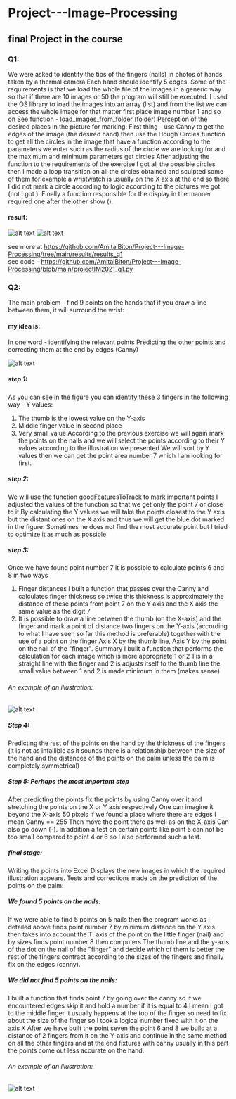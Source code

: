 # Project---Image-Processing
## final Project in the course  

### Q1:

We were asked to identify the tips of the fingers (nails) in photos of hands taken by a thermal camera
Each hand should identify 5 edges.
Some of the requirements is that we load the whole file of the images in a generic way
so that if there are 10 images or 50 the program will still be executed.
I used the OS library to load the images into an array (list) and from the list
we can access the whole image for that matter first place image number 1 and so on
See function - load_images_from_folder (folder)
Perception of the desired places in the picture for marking:
First thing - use Canny to get the edges of the image (the desired hand) then use the Hough Circles function to get all the circles in the image that have a function according to the parameters we enter such as the radius of the circle we are looking for and the maximum and minimum parameters get circles After adjusting the function to the requirements of the exercise I got all the possible circles then I made a loop transition on all the circles obtained and sculpted some of them for example a wristwatch is usually on the X axis at the end so there I did not mark a circle according to logic according to the pictures we got (not I got ).
Finally a function responsible for the display in the manner required one after the other show ().

#### result:
![alt text](https://github.com/AmitaiBiton/Project---Image-Processing/blob/main/results/results_q1/image3.png) 
![alt text](https://github.com/AmitaiBiton/Project---Image-Processing/blob/main/results/results_q1/image1.png) 

see more at https://github.com/AmitaiBiton/Project---Image-Processing/tree/main/results/results_q1  
see code - https://github.com/AmitaiBiton/Project---Image-Processing/blob/main/projectIM2021_q1.py     


### Q2:

The main problem - find 9 points on the hands that if you draw a line between them, it will surround the wrist:

#### my idea is:
In one word - identifying the relevant points Predicting the other points and correcting them at the end by edges (Canny)  

![alt text](https://github.com/AmitaiBiton/Project---Image-Processing/blob/main/results/results_q2/idea.png) 

##### step 1:
As you can see in the figure you can identify these 3 fingers in the following way -
Y values:
1. The thumb is the lowest value on the Y-axis
2. Middle finger value in second place
3. Very small value
According to the previous exercise we will again mark the points on the nails and we will select the points according to their Y values ​​according to the illustration we presented
We will sort by Y values then we can get the point area number 7 which I am looking for first.  

##### step 2:
We will use the function goodFeaturesToTrack to mark important points I adjusted the values ​​of the function so that we get only the point 7 or close to it
By calculating the Y values we will take the points closest to the Y axis but the distant ones on the X axis and thus we will get the blue dot marked in the figure.
Sometimes he does not find the most accurate point but I tried to optimize it as much as possible


##### step 3:
Once we have found point number 7 it is possible to calculate points 6 and 8 in two ways
1. Finger distances I built a function that passes over the Canny and calculates finger thickness so twice this thickness is approximately the distance of these points from point 7 on the Y axis and the X axis the same value as the digit 7
2. It is possible to draw a line between the thumb (on the X-axis) and the finger and mark a point of distance two fingers on the Y-axis (according to what I have seen so far this method is preferable) together with the use of a point on the finger
Axis X by the thumb line, Axis Y by the point on the nail of the "finger".
Summary I built a function that performs the calculation for each image which is more appropriate 1 or 2
1 is in a straight line with the finger and 2 is adjusts itself to the thumb line the small value between 1 and 2 is made minimum in them (makes sense)  

###### An example of an illustration:
![alt text](https://github.com/AmitaiBiton/Project---Image-Processing/blob/main/results/results_q2/step_3.png)   


##### Step 4:
Predicting the rest of the points on the hand by the thickness of the fingers (it is not as infallible as it sounds there is a relationship between the size of the hand and the distances of the points on the palm unless the palm is completely symmetrical)

##### Step 5: Perhaps the most important step
After predicting the points fix the points by using Canny over it and stretching the points on the X or Y axis respectively
One can imagine it beyond the X-axis 50 pixels if we found a place where there are edges I mean
Canny == 255 Then move the point there as well as on the X-axis
Can also go down (-).
In addition a test on certain points like point 5 can not be too small compared to point 4 or 6 so I also performed such a test.  

##### final stage:
Writing the points into Excel
Displays the new images in which the required illustration appears.
Tests and corrections made on the prediction of the points on the palm:
##### We found 5 points on the nails:
If we were able to find 5 points on 5 nails then the program works as I detailed above finds point number 7 by minimum distance on the Y axis then takes into account the T. axis of the point on the little finger (nail) and by sizes finds point number 8 then computers The thumb line and the y-axis of the dot on the nail of the "finger" and decide which of them is better the rest of the fingers contract according to the sizes of the fingers and finally fix on the edges (canny).  

##### We did not find 5 points on the nails:
I built a function that finds point 7 by going over the canny so if we encountered edges skip it and hold a number if it is equal to 4 I mean I got to the middle finger it usually happens at the top of the finger so need to fix about the size of the finger so I took a logical number fixed with it on the axis X After we have built the point seven the point 6 and 8 we build at a distance of 2 fingers from it on the Y-axis and continue in the same method on all the other fingers and at the end fixtures with canny usually in this part the points come out less accurate on the hand.

###### An example of an illustration:  

![alt text](https://github.com/AmitaiBiton/Project---Image-Processing/blob/main/results/results_q2/step_6.png)   

